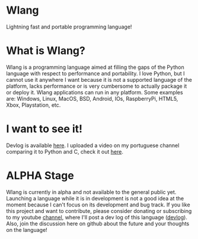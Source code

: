 # Wlang

Lightning fast and portable programming language!

# What is Wlang?

Wlang is a programming language aimed at filling the gaps of the Python language with respect to performance and portability. I love Python, but I cannot use it anywhere I want because it is not a supported language of the platform, lacks performance or is very cumbersome to actually package it or deploy it.
Wlang applications can run in any platform. Some examples are: Windows, Linux, MacOS, BSD, Android, IOs, RaspberryPi, HTML5, Xbox, Playstation, etc.

# I want to see it!

Devlog is available [here](https://www.youtube.com/watch?v=Seu5q_hc6go&list=PL89TmjrkwpOfteQJRptqmK-y8pr6uJdlc).
I uploaded a video on my portuguese channel comparing it to Python and C, check it out [here](https://youtu.be/_8xtTyCTPXI).

# ALPHA Stage

Wlang is currently in alpha and not available to the general public yet. Launching a language while it is in development is not a good idea at the moment because I can't focus on its development and bug track.
If you like this project and want to contribute, please consider donating or subscribing to my youtube [channel](https://www.youtube.com/channel/UChE5M9BAsdtlllOpfhIu8Tw), where I'll post a dev log of this language ([devlog](https://www.youtube.com/watch?v=Seu5q_hc6go&list=PL89TmjrkwpOfteQJRptqmK-y8pr6uJdlc)).
Also, join the discussion here on github about the future and your thoughts on the language!

